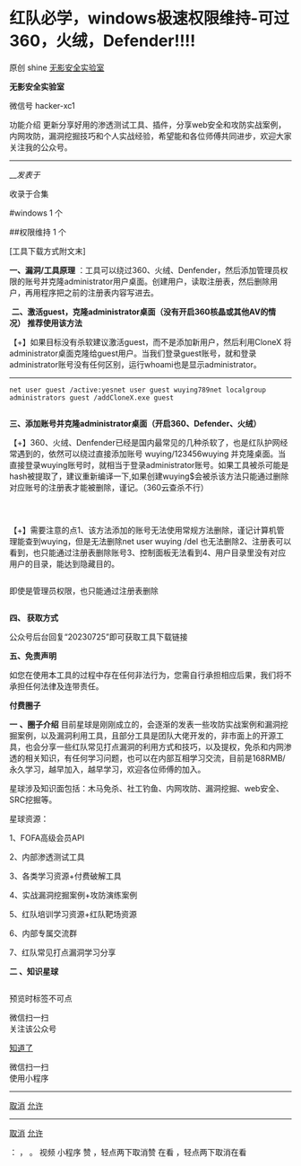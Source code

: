 #  红队必学，windows极速权限维持-可过360，火绒，Defender!!!!

原创 shine  [ 无影安全实验室 ](javascript:void\(0\);)

**无影安全实验室** ![]()

微信号 hacker-xc1

功能介绍
更新分享好用的渗透测试工具、插件，分享web安全和攻防实战案例，内网攻防，漏洞挖掘技巧和个人实战经验，希望能和各位师傅共同进步，欢迎大家关注我的公众号。

____

___发表于_

收录于合集

#windows 1 个

##权限维持 1 个

[工具下载方式附文末]

 **一、漏洞/工具原理**
：工具可以绕过360、火绒、Denfender，然后添加管理员权限的账号并克隆administrator用户桌面。创建用户，读取注册表，然后删除用户，再用程序把之前的注册表内容写进去。

‍‍‍‍ **二、激活guest，克隆administrator桌面（没有开启360核晶或其他AV的情况）** **推荐使用该方法**

【+】如果目标没有杀软建议激活guest，而不是添加新用户，然后利用CloneX
将administrator桌面克隆给guest用户。当我们登录guest账号，就和登录administrator账号没有任何区别，运行whoami也是显示administrator。‍‍‍‍

  *   *   *   * 

    
    
    net user guest /active:yesnet user guest wuying789net localgroup administrators guest /addCloneX.exe guest

![]()

 **三、添加账号并克隆administrator桌面（开启360、Defender、火绒）**

【+】360、火绒、Denfender已经是国内最常见的几种杀软了，也是红队护网经常遇到的，依然可以绕过直接添加账号 wuying/123456wuying
并克隆桌面。当直接登录wuying账号时，就相当于登录administrator账号。如果工具被杀可能是hash被提取了，建议重新编译一下,如果创建wuying$会被杀该方法只能通过删除对应账号的注册表才能被删除，谨记。（360云查杀不行）

![]()

![]()

![]()

【+】需要注意的点1、该方法添加的账号无法使用常规方法删除，谨记计算机管理能查到wuying，但是无法删除net user wuying /del
也无法删除2、注册表可以看到，也只能通过注册表删除账号3、控制面板无法看到4、用户目录里没有对应用户的目录，能达到隐藏目的。  

![]()

即使是管理员权限，也只能通过注册表删除

![]()

 **四、 获取方式**  

公众号后台回复“20230725”即可获取工具下载链接

 **五、免责声明**

如您在使用本工具的过程中存在任何非法行为，您需自行承担相应后果，我们将不承担任何法律及连带责任。

 **付费圈子**

 **一** **、圈子介绍**
目前星球是刚刚成立的，会逐渐的发表一些攻防实战案例和漏洞挖掘案例，以及漏洞利用工具，且部分工具是团队大佬开发的，非市面上的开源工具，也会分享一些红队常见打点漏洞的利用方式和技巧，以及提权，免杀和内网渗透的相关知识，有任何学习问题，也可以在内部互相学习交流，目前是168RMB/永久学习，越早加入，越早学习，欢迎各位师傅的加入。  

星球涉及知识面包括：木马免杀、社工钓鱼、内网攻防、漏洞挖掘、web安全、SRC挖掘等。

星球资源：

1、FOFA高级会员API

2、内部渗透测试工具

3、各类学习资源+付费破解工具

4、实战漏洞挖掘案例+攻防演练案例

5、红队培训学习资源+红队靶场资源

6、内部专属交流群

7、红队常见打点漏洞学习分享

 **二 、知识星球**

![]()

预览时标签不可点

微信扫一扫  
关注该公众号

[知道了](javascript:;)

微信扫一扫  
使用小程序

****

[取消](javascript:void\(0\);) [允许](javascript:void\(0\);)

****

[取消](javascript:void\(0\);) [允许](javascript:void\(0\);)

： ， 。   视频 小程序 赞 ，轻点两下取消赞 在看 ，轻点两下取消在看

